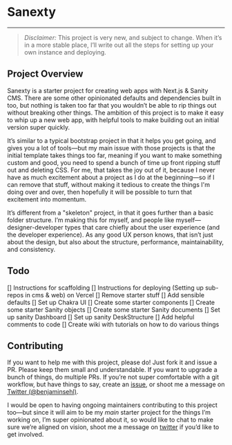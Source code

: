 # Sanexty
---

> *Disclaimer:* This project is very new, and subject to change. When it’s in a more stable place, I’ll write out all the steps for setting up your own instance and deploying.

## Project Overview

Sanexty is a starter project for creating web apps with Next.js & Sanity CMS. There are some other opinionated defaults and dependencies built in too, but nothing is taken too far that you wouldn’t be able to rip things out without breaking other things. The ambition of this project is to make it easy to whip up a new web app, with helpful tools to make building out an initial version super quickly.

It’s similar to a typical bootstrap project in that it helps you get going, and gives you a lot of tools—but my main issue with those projects is that the initial template takes things too far, meaning if you want to make something custom and good, you need to spend a bunch of time up front ripping stuff out and deleting CSS. For me, that takes the joy out of it, because I never have as much excitement about a project as I do at the beginning—so if I can remove that stuff, without making it tedious to create the things I'm doing over and over, then hopefully it will be possible to turn that excitement into momentum.

It’s different from a "skeleton" project, in that it goes further than a basic folder structure. I’m making this for myself, and people like myself—designer-developer types that care chiefly about the user experience (and the developer experience). As any good UX person knows, that isn’t just about the design, but also about the structure, performance, maintainability, and consistency.

## Todo

[] Instructions for scaffolding
[] Instructions for deploying (Setting up sub-repos in cms & web) on Vercel
[] Remove starter stuff
[] Add sensible defaults
[] Set up Chakra UI
[] Create some starter components
[] Create some starter Sanity objects
[] Create some starter Sanity documents
[] Set up sanity Dashboard
[] Set up sanity DeskStructure
[] Add helpful comments to code
[] Create wiki with tutorials on how to do various things

## Contributing

If you want to help me with this project, please do! Just fork it and issue a PR. Please keep them small and understandable. If you want to upgrade a bunch of things, do multiple PRs. If you’re not super comfortable with a git workflow, but have things to say, create an [issue](https://github.com/incremental-studio/sanexty/issues), or shoot me a message on [Twitter (@benjaminsehl)](https://twitter.com/benjaminsehl). 

I would be open to having ongoing maintainers contributing to this project too—but since it will aim to be my _main_ starter project for the things I’m working on, I’m super opinionated about it, so would like to chat to make sure we’re aligned on vision, shoot me a message on [twitter](https://twitter.com/benjaminsehl) if you’d like to get involved.